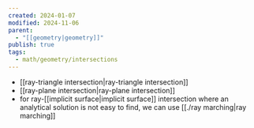 ```yaml
---
created: 2024-01-07
modified: 2024-11-06
parent:
  - "[[geometry|geometry]]"
publish: true
tags:
  - math/geometry/intersections
---
```


- [[ray-triangle intersection|ray-triangle intersection]]
- [[ray-plane intersection|ray-plane intersection]]
- for ray-[[implicit surface|implicit surface]] intersection where an analytical solution is not easy to find, we can use [[./ray marching|ray marching]]